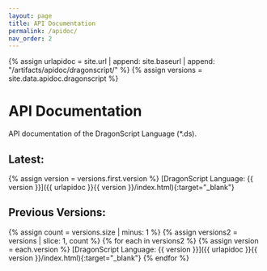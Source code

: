 ```yaml
---
layout: page
title: API Documentation
permalink: /apidoc/
nav_order: 2
---
```

{% assign urlapidoc = site.url | append: site.baseurl | append: "/artifacts/apidoc/dragonscript/" %}
{% assign versions = site.data.apidoc.dragonscript %}

# API Documentation

API documentation of the DragonScript Language (*.ds).

## Latest:
{% assign version = versions.first.version %}
[DragonScript Language: {{ version }}]({{ urlapidoc }}{{ version }}/index.html){:target="_blank"}

## Previous Versions:
{% assign count = versions.size | minus: 1 %}
{% assign versions2 = versions | slice: 1, count %}
{% for each in versions2 %}
  {% assign version = each.version %}
  [DragonScript Language: {{ version }}]({{ urlapidoc }}{{ version }}/index.html){:target="_blank"}
{% endfor %}
